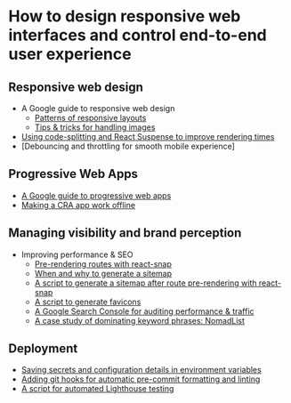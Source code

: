 # How to design responsive web interfaces and control end-to-end user experience

## Responsive web design

- A Google guide to responsive web design
  - [Patterns of responsive layouts](https://developers.google.com/web/fundamentals/design-and-ux/responsive/patterns)
  - [Tips & tricks for handling images](https://developers.google.com/web/fundamentals/design-and-ux/responsive/images)
- [Using code-splitting and React Suspense to improve rendering times](https://reactjs.org/docs/code-splitting.html)
- [Debouncing and throttling for smooth mobile experience]
## Progressive Web Apps

- [A Google guide to progressive web apps](https://web.dev/progressive-web-apps/)
- [Making a CRA app work offline](https://create-react-app.dev/docs/making-a-progressive-web-app/)

## Managing visibility and brand perception

- Improving performance & SEO
  - [Pre-rendering routes with react-snap](https://web.dev/prerender-with-react-snap/)
  - [When and why to generate a sitemap](https://support.google.com/webmasters/answer/156184?hl=en)
  - [A script to generate a sitemap after route pre-rendering with react-snap](https://github.com/stereobooster/react-snap/issues/38#issuecomment-487350403)
  - [A script to generate favicons](https://github.com/fabe/gatsby-universal/blob/master/scripts/favicons.js)
  - [A Google Search Console for auditing performance & traffic](https://search.google.com/search-console/about)
  - [A case study of dominating keyword phrases: NomadList](https://marketingexamples.com/seo/dominate-long-tail-keywords)

## Deployment

- [Saving secrets and configuration details in environment variables](https://create-react-app.dev/docs/adding-custom-environment-variables/)
- [Adding git hooks for automatic pre-commit formatting and linting](https://justinnoel.dev/2019/07/13/configuring-precommit-hooks-for-eslint-and-prettier/)
- [A script for automated Lighthouse testing](https://github.com/fabe/gatsby-universal/blob/master/scripts/lighthouse.test.js)
